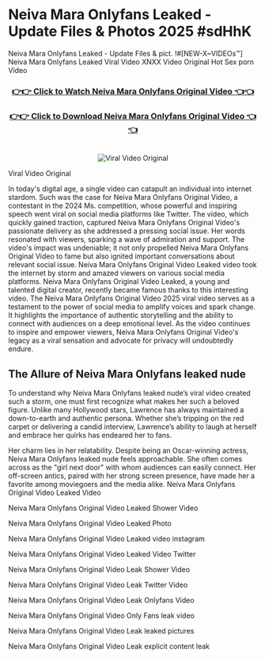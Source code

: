 # Neiva Mara Onlyfans Leaked - Update Files & Photos 2025 #sdHhK

Neiva Mara Onlyfans Leaked - Update Files & pict. !#[NEW-X~VIDEOs™] Neiva Mara Onlyfans Leaked Viral Video XNXX Video Original Hot Sex porn Video
<br>
<div align="center">
<h3><a href="https://links2leaks.com?utm_source=neivamara&utm_medium=gitlong" rel="nofollow">👉👉 Click to Watch Neiva Mara Onlyfans Original Video 👈👈</a></h3>
<h3><a href="https://links2leaks.com?utm_source=neivamara&utm_medium=gitlong" rel="nofollow">👉👉 Click to Download Neiva Mara Onlyfans Original Video 👈👈</a></h3>
<br>
<a href="https://links2leaks.com?utm_source=neivamara&utm_medium=gitlong" rel="nofollow"><img src="https://i.ibb.co/Gkj2r4b/banner.png" alt="Viral Video Original" style="max-width: 100%; display: inline-block;" data-target="animated-image.originalImage"></a>
</div>

Viral Video Original

In today's digital age, a single video can catapult an individual into internet stardom. Such was the case for Neiva Mara Onlyfans Original Video, a contestant in the 2024 Ms. competition, whose powerful and inspiring speech went viral on social media platforms like Twitter.
The video, which quickly gained traction, captured Neiva Mara Onlyfans Original Video's passionate delivery as she addressed a pressing social issue. Her words resonated with viewers, sparking a wave of admiration and support. The video's impact was undeniable; it not only propelled Neiva Mara Onlyfans Original Video to fame but also ignited important conversations about relevant social issue.
Neiva Mara Onlyfans Original Video Leaked video took the internet by storm and amazed viewers on various social media platforms. Neiva Mara Onlyfans Original Video Leaked, a young and talented digital creator, recently became famous thanks to this interesting video.
The Neiva Mara Onlyfans Original Video 2025 viral video serves as a testament to the power of social media to amplify voices and spark change. It highlights the importance of authentic storytelling and the ability to connect with audiences on a deep emotional level. As the video continues to inspire and empower viewers, Neiva Mara Onlyfans Original Video's legacy as a viral sensation and advocate for privacy will undoubtedly endure.

<h2>The Allure of Neiva Mara Onlyfans leaked nude</h2>


To understand why Neiva Mara Onlyfans leaked nude’s viral video created such a storm, one must first recognize what makes her such a beloved figure. Unlike many Hollywood stars, Lawrence has always maintained a down-to-earth and authentic persona. Whether she’s tripping on the red carpet or delivering a candid interview, Lawrence’s ability to laugh at herself and embrace her quirks has endeared her to fans.

Her charm lies in her relatability. Despite being an Oscar-winning actress, Neiva Mara Onlyfans leaked nude feels approachable. She often comes across as the "girl next door" with whom audiences can easily connect. Her off-screen antics, paired with her strong screen presence, have made her a favorite among moviegoers and the media alike.
Neiva Mara Onlyfans Original Video Leaked Video

Neiva Mara Onlyfans Original Video Leaked Shower Video

Neiva Mara Onlyfans Original Video Leaked Photo

Neiva Mara Onlyfans Original Video Leaked video instagram

Neiva Mara Onlyfans Original Video Leaked Video Twitter

Neiva Mara Onlyfans Original Video Leak Shower Video

Neiva Mara Onlyfans Original Video Leak Twitter Video

Neiva Mara Onlyfans Original Video Leak Onlyfans Video

Neiva Mara Onlyfans Original Video Only Fans leak video

Neiva Mara Onlyfans Original Video Leak leaked pictures

Neiva Mara Onlyfans Original Video Leak explicit content leak